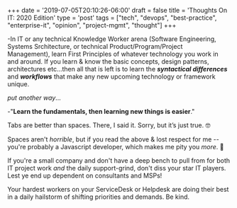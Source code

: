 +++
date = '2019-07-05T20:10:26-06:00'
draft = false
title = 'Thoughts On IT: 2020 Edition'
type = 'post'
tags = ["tech", "devops", "best-practice", "enterprise-it", "opinion", "project-mgmt", "thought"]
+++

-In IT or any technical Knowledge Worker arena (Software Engineering, Systems Srchitecture, or technical Product/Program/Project Management), learn First Principles of whatever technology you work in and around.  If you learn & know the basic concepts, design patterns, architectures etc...then all that is left is to learn the ***syntactical differences*** and ***workflows*** that make any new upcoming technology or framework unique. <br />

*put another way*... <br />

-"**Learn the fundamentals, then learning new things is easier**." <br />

Tabs are better than spaces.  There, I said it.  Sorry, but it’s just true. 🤓 <br />

Spaces aren't *horrible*, but if you read the above & lost respect for me -- you're probably a Javascript developer, which makes me pity you *more*. 🥸 <br />

If you're a small company and don't have a deep bench to pull from for both IT project work *and* the daily support-grind, don't diss your star IT players. Lest ye end up dependent on consultants and MSPs!  <br />

Your hardest workers on your ServiceDesk or Helpdesk are doing their best in a daily hailstorm of shifting priorities and demands.  Be kind.  <br />

